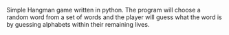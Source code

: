 Simple Hangman game written in python. 
The program will choose a random word from a set of words and the player will guess what the word is by guessing alphabets within their remaining lives. 